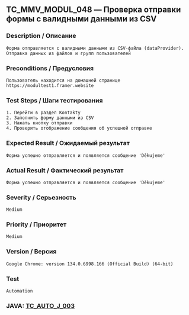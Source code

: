 ## TC_MMV_MODUL_048 — Проверка отправки формы с валидными данными из CSV

### Description / Описание
    Форма отправляется с валидными данными из CSV-файла (dataProvider).
    Отправка данных из файлов и групп пользователей

### Preconditions / Предусловия
    Пользователь находится на домашней странице https://modultest1.framer.website

### Test Steps / Шаги тестирования
    1. Перейти в раздел Kontakty
    2. Заполнить форму данными из CSV
    3. Нажать кнопку отправки
    4. Проверить отображение сообщения об успешной отправке

### Expected Result / Ожидаемый результат
    Форма успешно отправляется и появляется сообщение 'Děkujeme'

### Actual Result / Фактический результат
    Форма успешно отправляется и появляется сообщение 'Děkujeme'

### Severity / Серьезность
    Medium

### Priority / Приоритет
    Medium

### Version / Версия
    Google Chrome: version 134.0.6998.166 (Official Build) (64-bit)

### Test
    Automation

### JAVA: [TC_AUTO_J_003](https://github.com/dema28/BreakToMake/blob/main/src/test/java/com/breaktomake/tests/ProviderTest.java)